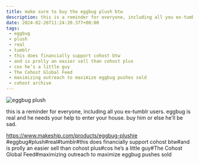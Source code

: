```yaml
---
title: make sure to buy the eggbug plush btw
description: this is a reminder for everyone, including all you ex-tumblr users. eggbug is real and he needs your help to enter your house. buy him or else he’ll be sad.
date: 2024-02-26T11:24:20.377+00:00
tags:
 - eggbug
 - plush
 - real
 - tumblr
 - this does financially support cohost btw
 - and is prolly an easier sell than cohost plus
 - cos he’s a little guy
 - The Cohost Global Feed
 - maximizing outreach to maximize eggbug pushes sold
 - cohost archive
---
```

![eggbug plush](https://cdn.ewie.online/20250905020148-Image.png)

this is a reminder for everyone, including all you ex-tumblr users. eggbug is real and he needs your help to enter your house. buy him or else he’ll be sad.

https://www.makeship.com/products/eggbug-plushie
#eggbug#plush#real#tumblr#this does financially support cohost btw#and is prolly an easier sell than cohost plus#cos he’s a little guy#The Cohost Global Feed#maximizing outreach to maximize eggbug pushes sold